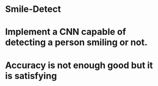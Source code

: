 # Smile-Detect
# Implement a CNN capable of detecting a person smiling or not.
# Accuracy is not enough good but it is satisfying
